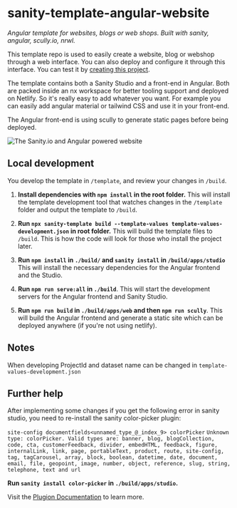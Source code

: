 # sanity-template-angular-website

_Angular template for websites, blogs or web shops. Built with sanity, angular, scully.io, nrwl._

This template repo is used to easily create a website, blog or webshop through a web interface. You can also deploy and configure it through this interface. You can test it by [creating this project](https://www.sanity.io/create/?template=OneCodexGithubAdmin/sanity-template-angular-website).

The template contains both a Sanity Studio and a front-end in Angular. Both are packed inside an nx workspace for better tooling support and deployed on Netlify. So it's really easy to add whatever you want. For example you can easily add angular material or tailwind CSS and use it in your front-end.

The Angular front-end is using scully to generate static pages before being deployed. 

![The Sanity.io and Angular powered website](https://github.com/OnecodexGitHubAdmin/sanity-template-angular-website/blob/master/assets/website.png?raw=true)

## Local development

You develop the template in `/template`, and review your changes in `/build`.

1. **Install dependencies with `npm install` in the root folder.** This will install the template development tool that watches changes in the `/template` folder and output the template to `/build`.

2. **Run `npx sanity-template build --template-values template-values-development.json` in root folder.** This will build the template files to `/build`. This is how the code will look for those who install the project later.

3. **Run `npm install` in `./build/` and `sanity install` in `/build/apps/studio`** This will install the necessary dependencies for the Angular frontend and the Studio.

4. **Run `npm run serve:all` in `./build`**. This will start the development servers for the Angular frontend and Sanity Studio.

5. **Run `npm run build` in `./build/apps/web` and then `npm run scully`**. This will build the Angular frontend and generate a static site which can be deployed anywhere (if you're not using netlify).

## Notes

When developing ProjectId and dataset name can be changed in `template-values-development.json`

## Further help

After implementing some changes if you get the following error in sanity studio, you need to re-install the sanity color-picker plugin:

`site-config documentfields<unnamed_type_@_index_9> colorPicker`
`Unknown type: colorPicker. Valid types are: banner, blog, blogCollection, code, cta, customerFeedback, divider, embedHTML, feedback, figure, internalLink, link, page, portableText, product, route, site-config, tag, tagCarousel, array, block, boolean, datetime, date, document, email, file, geopoint, image, number, object, reference, slug, string, telephone, text and url`

**Run `sanity install color-picker` in `./build/apps/studio`.**

Visit the [Plugion Documentation](https://www.sanity.io/plugins/sanity-plugin-color-picker) to learn more.